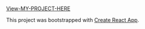 
[View-MY-PROJECT-HERE](https://tic-tac-toe-mike.netlify.app/)

This project was bootstrapped with [Create React App](https://github.com/facebookincubator/create-react-app).
